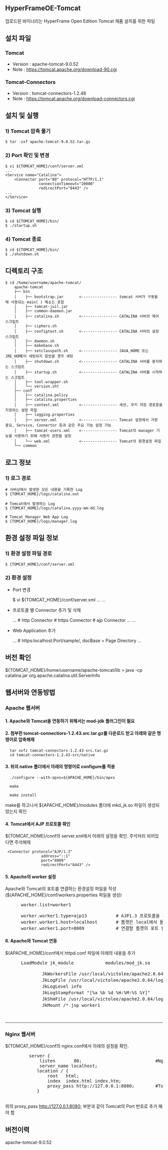 ## HyperFrameOE-Tomcat

업로드된 바이너리는 HyperFrame Open Edition Tomcat 제품 설치를 위한 파일

## 설치 파일

### Tomcat

* Version : apache-tomcat-9.0.52
* Note : https://tomcat.apache.org/download-90.cgi

### Tomcat-Connectors

* Version : tomcat-connectors-1.2.48
* Note : https://tomcat.apache.org/download-connectors.cgi

## 설치 및 실행

### 1) Tomcat 압축 풀기

    $ tar -zxf apache-tomcat-9.0.52.tar.gz

### 2) Port 확인 및 변경

    $ vi ${TOMCAT_HOME}/conf/server.xml
    ...
    <Service name="Catalina">
        <Connector port="80" protocol="HTTP/1.1"
                   connectionTimeout="20000"
                   redirectPort="8443" />
    ...
    </Service>

### 3) Tomcat 실행

    $ cd ${TOMCAT_HOME}/bin/
    $ ./startup.sh
    
### 4) Tomcat 종료

    $ cd ${TOMCAT_HOME}/bin/
    $ ./shutdown.sh

## 디렉토리 구조

    $ cd /home/username/apache-tomcat/
        apache-tomcat
        ├── bin
        │    ├── bootstrap.jar       <---------------- tomcat 서버가 구동될 때 사용되는 main( ) 메소드 포함
        │    ├── tomcat-juil.jar
        │    ├── common-daemon.jar
        │    ├── catalina.sh         <---------------- CATALINA 서버의 제어 스크립트
        │    ├── ciphers.sh
        │    ├── configtest.sh       <---------------- CATALINA 서버의 설정 스크립트
        │    ├── daemon.sh
        │    ├── makebase.sh
        │    ├── setclasspath.sh     <---------------- JAVA_HOME 또는 JRE_HOME이 세팅되지 않았을 경우 세팅
        │    ├── shutdown.sh         <---------------- CATALINA 서버를 중지하는 스크립트
        │    ├── startup.sh          <---------------- CATALINA 서버를 시작하는 스크립트
        │    ├── tool-wrapper.sh
        │    └── version.sht
        ├── conf
        │    ├── catalina.policy
        │    ├── catalina.properties	
        │    ├── context.xml         <---------------- 세션, 쿠키 저장 경로등을 지정하는 설정 파일
        │    ├── logging.properties	
        │    ├── server.xml          <---------------- Tomcat 설정에서 가장 중요, Service, Connertor 등과 같은 주요 기능 설정 가능
        │    ├── tomcat-users.xml    <---------------- Tomcat의 manager 기능을 사용하기 위해 사용자 권한을 설정	
        │    └── web.xml             <---------------- Tomcat의 환경설정 파일	   
        └── common


## 로그 정보

### 1) 로그 경로

    # 서버상에서 발생한 모든 내용을 기록한 Log
    $ {TOMCAT_HOME}/logs/catalina.out
    
    # Tomcat에서 발생하는 Log
    $ {TOMCAT_HOME}/logs/catalina.yyyy-mm-dd.log
    
    # Tomcat Manager Web App Log
    $ {TOMCAT_HOME}/logs/manager.log 

## 환경 설정 파일 정보

### 1) 환경 설정 파일 경로

    $ {TOMCAT_HOME}/conf/server.xml
    
### 2) 환경 설정

* Port 변경
    
    $ vi ${TOMCAT_HOME}/conf/server.xml
    ...
    <Service name="Catalina">
        <Connector port="80" protocol="HTTP/1.1"
                   connectionTimeout="20000"
                   redirectPort="8443" />
    ...
    </Service>

* 프로토콜 별 Connector 추가 및 삭제


    ...
    <Service name="Catalina">
        # http Connector
        <Connector port="8080" protocol="HTTP/1.1" 
                   connectionTimeout="20000" 
                   redirectPort="8443" />
        # https Connector
        <Connector port="8443" protocol="HTTP/1.1" SSLEnabled="true"
               maxThreads="150" scheme="https" secure="true"
               clientAuth="false" sslProtocol="TLS" />
        # ajp Connector
        <Connector port="8009" protocol="AJP/1.3" redirectPort="8443" />
    ...
    </Service>
    ...

* Web Application 추가
    
    ...
    <Host name="localhost" appBase="webapps"
          unpackWARs="true" autoDeploy="true">
        <Valve className="org.apache.catalina.valves.AccessLogValve" directory="logs"
               prefix="localhost_access_log" suffix=".txt"
               pattern="%h %l %u %t &quot;%r&quot; %s %b" />
        # https:localhost:Port/sample/, docBase = Page Directory 
        <Context path = "/sample" docBase = "/home/minjun/tomcat/server1/sample/" />
    </Host>
    ...











## 버전 확인

${TOMCAT_HOME}/home/username/apache-tomcat/lib > java -cp catalina.jar org.apache.catalina.util.ServerInfo

## 웹서버와 연동방법

### Apache 웹서버

#### 1. Apache와 Tomcat을 연동하기 위해서는 mod-jdk 플러그인이 필요
#### 2. 첨부한 tomcat-connectiors-1.2.43.src.tar.gz를 다운로드 받고 아래와 같은 명령어로 압축해제

      tar xvfz tomcat-connectors-1.2.43-src.tar.gz
      cd tomcat-connectors-1.2.43-src/native

#### 3. 위의 native 폴더에서 아래의 명령어로 configure를 적용

      ./configure --with-apxs=${APACHE_HOME}/bin/apxs
      
      make
      
      make install

make를 하고나서 ${APACHE_HOME}/modules 폴더에 mkd_jk.so 파일이 생성되었는지 확인

#### 4. Tomcat에서 AJP 프로토콜 확인

${TOMCAT_HOME}/conf의 server.xml에서 아래의 설정을 확인. 주석처리 되어있다면 주석해제

     <Connector protocol="AJP/1.3"
                    address="::1"
                    port="8009"
                    redirectPort="8443" />


#### 5. Apache의 worker 설정

Apache와 Tomcat의 포트를 연결하는 환경설정 파일을 작성 (${APACHE_HOME}/conf/workers.properties 파일을 생성)

<pre>
      worker.list=worker1

      worker.worker1.type=ajp13		      # AJP1.3 프로토콜을 사용
      worker.worker1.host=localhost	      # 톰캣은 local에서 돌고 있습니다.
      worker.worker1.port=8009	  	      # 연결할 톰캣의 포트 번호
</pre>

#### 6. Apache와 Tomcat 연동

${APACHE_HOME}/conf에서 httpd.conf 파일에 아래의 내용을 추가

<pre>
      LoadModule jk_module            modules/mod_jk.so
      <IfModule mod_jk.c>
              JkWorkersFile /usr/local/victolee/apache2.0.64/conf/workers.properties    # 실행파일
              JkLogFile /usr/local/victolee/apache2.0.64/logs/mod_jk.log                # 로그 경로
              JkLogLevel info                                                           # 로그레벨 설정
              JkLogStampFormat "[%a %b %d %H:%M:%S %Y]"                                 # 로그 포맷
              JkShmFile /usr/local/victolee/apache2.0.64/logs/mod_jk.shm                # 공유파일
              JkMount /*.jsp worker1                                                    # /*.jsp 파일은 worker1에게 넘긴다         
      </IfModule>

</pre>
----------------------------------------

### Nginx 웹서버
${TOMCAT_HOME}/conf의 nginx.conf에서 아래의 설정을 확인.

<pre>
         server {
             listen       80;                            #Nginx Port
             server_name localhost;
            location / {
                root   html;
                index  index.html index.htm;
                proxy_pass http://127.0.0.1:8080;        #Tomcat Port
            }

</pre>

위의 proxy_pass http://127.0.0.1:8080; 부분과 같이 Tomcat의 Port 번호로 추가 해야 함

## 버전이력

apache-tomcat-9.0.52
